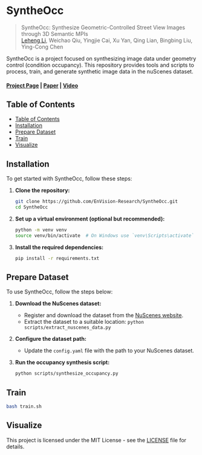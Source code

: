 # SyntheOcc

> SyntheOcc: Synthesize Geometric-Controlled Street View Images through 3D Semantic MPIs <br>
> [Leheng Li](https://len-li.github.io), Weichao Qiu, Yingjie Cai, Xu Yan, Qing Lian, Bingbing Liu, Ying-Cong Chen

SyntheOcc is a project focused on synthesizing image data under geometry control (condition occupancy). This repository provides tools and scripts to process, train, and generate synthetic image data in the nuScenes dataset.
#### [Project Page](https://len-li.github.io/syntheocc-web) | [Paper](https://arxiv.org/) | [Video](https://bilibili.com)


## Table of Contents

  - [Table of Contents](#table-of-contents)
  - [Installation](#installation)
  - [Prepare Dataset](#prepare-dataset)
  - [Train](#train)
  - [Visualize](#visualize)




## Installation

To get started with SyntheOcc, follow these steps:

1. **Clone the repository:**
   ```bash
   git clone https://github.com/EnVision-Research/SyntheOcc.git
   cd SyntheOcc
   ```

2. **Set up a virtual environment (optional but recommended):**
   ```bash
   python -m venv venv
   source venv/bin/activate  # On Windows use `venv\Scripts\activate`
   ```

3. **Install the required dependencies:**
   ```bash
   pip install -r requirements.txt
   ```

## Prepare Dataset

To use SyntheOcc, follow the steps below:

1. **Download the NuScenes dataset:**
   - Register and download the dataset from the [NuScenes website](https://www.nuscenes.org/nuscenes).
   - Extract the dataset to a suitable location: `python scripts/extract_nuscenes_data.py`

2. **Configure the dataset path:**
   - Update the `config.yaml` file with the path to your NuScenes dataset.

3. **Run the occupancy synthesis script:**
   ```bash
   python scripts/synthesize_occupancy.py
   ```


## Train 

   ```bash
   bash train.sh
   ```

## Visualize 

This project is licensed under the MIT License - see the [LICENSE](LICENSE) file for details.



